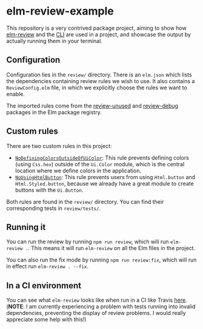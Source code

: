 # elm-review-example

This repository is a very contrived package project, aiming to show how [elm-review](https://package.elm-lang.org/packages/jfmengels/elm-review/latest/) and the [CLI](https://www.npmjs.com/package/elm-review) are used in a project, and showcase the output by actually running them in your terminal.

## Configuration

Configuration lies in the `review/` directory. There is an `elm.json` which lists the dependencies containing review rules we wish to use. It also contains a `ReviewConfig.elm` file, in which we explicitly choose the rules we want to enable.

The imported rules come from the [review-unused](https://package.elm-lang.org/packages/jfmengels/review-unused/latest/) and [review-debug](https://package.elm-lang.org/packages/jfmengels/review-debug/latest/) packages in the Elm package registry.

## Custom rules

There are two custom rules in this project:
- [`NoDefiningColorsOutsideOfUiColor`](https://github.com/jfmengels/elm-review-example/blob/master/review/NoDefiningColorsOutsideOfUiColor.elm): This rule prevents defining colors (using `Css.hex`) outside of the `Ui.Color` module, which is the central location where we define colors in the application.
- [`NoUsingHtmlButton`](https://github.com/jfmengels/elm-review-example/blob/master/review/NoUsingHtmlButton.elm): This rule prevents users from using `Html.button` and `Html.Styled.button`, because we already have a great module to create buttons with the `Ui.Button`.

Both rules are found in the `review/` directory. You can find their corresponding tests in `review/tests/`.

## Running it

You can run the review by running `npm run review`, which will run `elm-review .`. This means it will run `elm-review` on all the Elm files in the project.

You can also run the fix mode by running `npm run review:fix`, which will run in effect run `elm-review . --fix`.

## In a CI environment

You can see what `elm-review` looks like when run in a CI like Travis [here](https://travis-ci.com/jfmengels/elm-review-example). (**NOTE**: I am currently experiencing a problem with tests running into invalid dependencies, preventing the display of review problems. I would really appreciate some help with this!)
